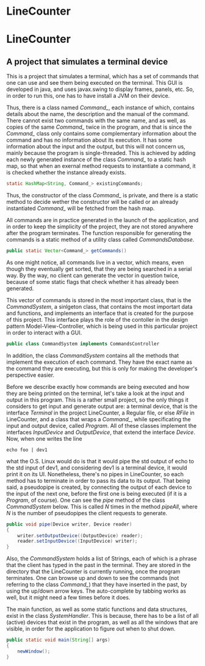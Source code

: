 # LineCounter
<!---- Headings ---->
# LineCounter
## A project that simulates a terminal device

<!-- Italics -->

This is a project that simulates a terminal, which has a set of commands that one can use and see them being executed on the terminal. This GUI is developed in java, and uses javax.swing to display frames, panels, etc. So, in order to run this, one has to have install a JVM on their device. 


Thus, there is a class named *Command_*, each instance of which, contains details about the name, the description and the manual of the command. There cannot exist two commands with the same name, and as well, as copies of the same *Command_* twice in the program, and that is since the *Command_* class only contains some complementary information about the command and has no information about its execution. It has some information about the input and the output, but this will not concern us, mainly because the program is single-threaded. This is achieved by adding each newly generated instance of the class *Command_* to a static hash map, so that when an exernal method requests to instantiate a command, it is checked whether the instance already exists.
<!-- GitHub Markdown -->
<!-- Code Blocks -->
```java
static HashMap<String, Command_> existingCommands;
```
Thus, the constructor of the class *Command_* is private, and there is a static method to decide wether the constructor will be called or an already instantiated *Command_* will be fetched from the hash map.

All commands are in practice generated in the launch of the application, and in order to keep the simplicity of the project, they are not stored anywhere after the program terminates. The function responsible for generating the commands is a static method of a utility class called *CommandsDatabase*.
```java
public static Vector<Command_> getCommands()
```
As one might notice, all commands live in a vector, which means, even though they eventually get sorted, that they are being searched in a serial way. By the way, no client can generate the vector in question twice, because of some static flags that check whether it has already been generated. 

This vector of commands is stored in the most important class, that is the *CommandSystem*, a sinlgeton class, that contains the most importart data and functions, and implements an interface that is created for the purpose of this project. This interface plays the role of the contoller in the design pattern Model-View-Controller, which is being used in this particular project in order to interact with a GUI.
```java
public class CommandSystem implements CommandsController 
```
In addition, the class *CommandSystem* contains all the methods that implement the execution of each command. They have the exact name as the command they are executing, but this is only for making the developer's perspective easier.

Before we describe exactly how commands are being executed and how they are being printed on the terminal, let's take a look at the input and output in this program. This is a rather small project, so the only things it considers to get input and generate output are: a terminal device, that is the interface *Terminal* in the project LineCounter, a Regular file, or else *RFile* in LineCounter, and a class that wraps a *Command_*, while specificating the input and output device, called *Program*. All of these classes implement the interfaces *InputDevice* and *OutputDevice*, that extend the interface *Device*. Now, when one writes the line
```
echo foo | dev1 
```
what the O.S. Linux would do is that it would pipe the std output of echo to the std input of dev1, and considering dev1 is a terminal device, it would print it on its UI. Nonetheless, there's no pipes in LineCounter, so each method has to terminate in order to pass its data to its output. That being said, a pseudopipe is created, by connecting the output of each device to the input of the next one, before the first one is being executed (if it is a *Program*, of course). One can see the *pipe* method of the class *CommandSystem* below. This is called *N* times in the method *pipeAll*, where *N* is the number of pseudopipes the client requests to generate. 
```java   
public void pipe(Device writer, Device reader)
{
    writer.setOutputDevice((OutputDevice) reader);
    reader.setInputDevice((InputDevice) writer);
}
``` 

Also, the *CommandSystem* holds a list of Strings, each of which is a phrase that the client has typed in the past in the terminal. They are stored in the directory that the LineCounter is currently running, once the program terminates. One can browse up and down to see the commands (not referring to the class *Command_*) that they have inserted in the past, by using the up/down arrow keys. The auto-complete by tabbing works as well, but it might need a few times before it does.

The main function, as well as some static functions and data structures, exist in the class *SystemHandler*. This is because, there has to be a list of all (active) devices that exist in the program, as well as all the windows that are visible, in order for the application to figure out when to shut down.
```java
public static void main(String[] args)
{
    newWindow();
}
```
